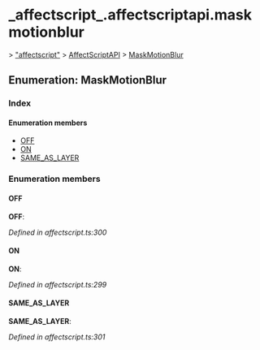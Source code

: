 # \_affectscript\_.affectscriptapi.maskmotionblur

 &gt; ["affectscript"](https://github.com/AffectScript/affectscript-docs/tree/306de14a6253b187416c39813dcd85cd8989dc14/javascript-api/기타%20그%20외%20참조%20API/modules/_affectscript_.md) &gt; [AffectScriptAPI](https://github.com/AffectScript/affectscript-docs/tree/306de14a6253b187416c39813dcd85cd8989dc14/javascript-api/기타%20그%20외%20참조%20API/modules/_affectscript_.affectscriptapi.md) &gt; [MaskMotionBlur](https://github.com/AffectScript/affectscript-docs/tree/306de14a6253b187416c39813dcd85cd8989dc14/_affectscript_.affectscriptapi.maskmotionblur.md)

## Enumeration: MaskMotionBlur

### Index

#### Enumeration members

* [OFF](_affectscript_.affectscriptapi.maskmotionblur.md#off)
* [ON](_affectscript_.affectscriptapi.maskmotionblur.md#on)
* [SAME\_AS\_LAYER](_affectscript_.affectscriptapi.maskmotionblur.md#same_as_layer)

### Enumeration members

#### OFF <a id="off"></a>

**OFF**:

_Defined in affectscript.ts:300_

#### ON <a id="on"></a>

**ON**:

_Defined in affectscript.ts:299_

#### SAME\_AS\_LAYER <a id="same_as_layer"></a>

**SAME\_AS\_LAYER**:

_Defined in affectscript.ts:301_


